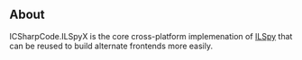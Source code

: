 ## About

ICSharpCode.ILSpyX is the core cross-platform implemenation of [ILSpy](https://github.com/icsharpcode/ILSpy/) that can be reused to build alternate frontends more easily.
